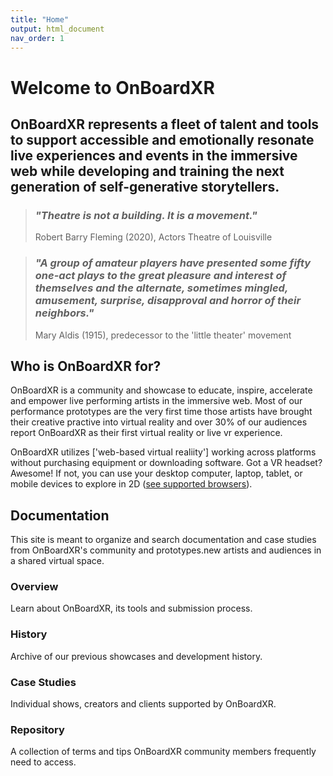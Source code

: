 ```yaml
---
title: "Home"
output: html_document
nav_order: 1
---
```

# Welcome to OnBoardXR

## OnBoardXR represents a fleet of talent and tools to support accessible and emotionally resonate live experiences and events in the immersive web while developing and training the next generation of self-generative storytellers.


> ### *"Theatre is not a building. It is a movement."* 
> Robert Barry Fleming (2020), Actors Theatre of Louisville

> ### *"A group of amateur players have presented some fifty one-act plays to the great pleasure and interest of themselves and the alternate, sometimes mingled, amusement, surprise, disapproval and horror of their neighbors."*
> Mary Aldis (1915), predecessor to the 'little theater' movement

## Who is OnBoardXR for?
OnBoardXR is a community and showcase to educate, inspire, accelerate and empower live performing artists in the immersive web. Most of our performance prototypes are the very first time those artists have brought their creative practive into virtual reality and over 30% of our audiences report OnBoardXR as their first virtual reality or live vr experience.

OnBoardXR utilizes ['web-based virtual realiity'] working across platforms without purchasing equipment or downloading software. Got a VR headset? Awesome! If not, you can use your desktop computer, laptop, tablet, or mobile devices to explore in 2D ([see supported browsers](./hubs-create-join-rooms.html#for-2d-experience)).

## Documentation
This site is meant to organize and search documentation and case studies from OnBoardXR's community and prototypes.new artists and audiences in a shared virtual space. 

### Overview
Learn about OnBoardXR, its tools and submission process. 

### History
Archive of our previous showcases and development history. 

### Case Studies
Individual shows, creators and clients supported by OnBoardXR.

### Repository
A collection of terms and tips OnBoardXR community members frequently need to access. 
